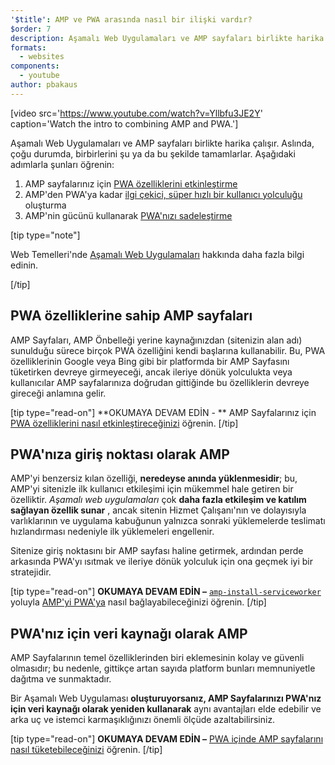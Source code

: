 ```yaml
---
'$title': AMP ve PWA arasında nasıl bir ilişki vardır?
$order: 7
description: Aşamalı Web Uygulamaları ve AMP sayfaları birlikte harika çalışır. Aslında, çoğu durumda, birbirlerini şu ya da bu şekilde tamamlarlar. Aşağıdaki adımlarla şunları öğrenin...
formats:
  - websites
components:
  - youtube
author: pbakaus
---
```


[video src='https://www.youtube.com/watch?v=Yllbfu3JE2Y' caption='Watch the intro to combining AMP and PWA.']

Aşamalı Web Uygulamaları ve AMP sayfaları birlikte harika çalışır. Aslında, çoğu durumda, birbirlerini şu ya da bu şekilde tamamlarlar. Aşağıdaki adımlarla şunları öğrenin:

1. AMP sayfalarınız için [PWA özelliklerini etkinleştirme](../../../documentation/guides-and-tutorials/optimize-measure/amp-as-pwa.md)
2. AMP'den PWA'ya kadar [ilgi çekici, süper hızlı bir kullanıcı yolculuğu](../../../documentation/guides-and-tutorials/integrate/amp-to-pwa.md) oluşturma
3. AMP'nin gücünü kullanarak [PWA'nızı sadeleştirme](../../../documentation/guides-and-tutorials/integrate/amp-in-pwa.md)

[tip type="note"]

Web Temelleri'nde [Aşamalı Web Uygulamaları](https://developers.google.com/web/progressive-web-apps/) hakkında daha fazla bilgi edinin.

[/tip]

## PWA özelliklerine sahip AMP sayfaları

AMP Sayfaları, AMP Önbelleği yerine kaynağınızdan (sitenizin alan adı) sunulduğu sürece birçok PWA özelliğini kendi başlarına kullanabilir. Bu, PWA özelliklerinin Google veya Bing gibi bir platformda bir AMP Sayfasını tüketirken devreye girmeyeceği, ancak ileriye dönük yolculukta veya kullanıcılar AMP sayfalarınıza doğrudan gittiğinde bu özelliklerin devreye gireceği anlamına gelir.

[tip type="read-on"] **OKUMAYA DEVAM EDİN - ** AMP Sayfalarınız için [PWA özelliklerini nasıl etkinleştireceğinizi](../../../documentation/guides-and-tutorials/optimize-measure/amp-as-pwa.md) öğrenin. [/tip]

## PWA'nıza giriş noktası olarak AMP

AMP'yi benzersiz kılan özelliği, **neredeyse anında yüklenmesidir**; bu, AMP'yi sitenizle ilk kullanıcı etkileşimi için mükemmel hale getiren bir özelliktir. _Aşamalı web uygulamaları_ çok **daha fazla etkileşim ve katılım sağlayan özellik sunar** , ancak sitenin Hizmet Çalışanı'nın ve dolayısıyla varlıklarının ve uygulama kabuğunun yalnızca sonraki yüklemelerde teslimatı hızlandırması nedeniyle ilk yüklemeleri engellenir.

Sitenize giriş noktasını bir AMP sayfası haline getirmek, ardından perde arkasında PWA'yı ısıtmak ve ileriye dönük yolculuk için ona geçmek iyi bir stratejidir.

[tip type="read-on"] **OKUMAYA DEVAM EDİN –** [`amp-install-serviceworker`](../../../documentation/components/reference/amp-install-serviceworker.md) yoluyla [AMP'yi PWA'ya](../../../documentation/guides-and-tutorials/integrate/amp-to-pwa.md) nasıl bağlayabileceğinizi öğrenin. [/tip]

## PWA'nız için veri kaynağı olarak AMP

AMP Sayfalarının temel özelliklerinden biri eklemesinin kolay ve güvenli olmasıdır; bu nedenle, gittikçe artan sayıda platform bunları memnuniyetle dağıtma ve sunmaktadır.

Bir Aşamalı Web Uygulaması **oluşturuyorsanız, AMP Sayfalarınızı PWA'nız için veri kaynağı olarak yeniden kullanarak** aynı avantajları elde edebilir ve arka uç ve istemci karmaşıklığınızı önemli ölçüde azaltabilirsiniz.

[tip type="read-on"] **OKUMAYA DEVAM EDİN –** [PWA içinde AMP sayfalarını nasıl tüketebileceğinizi](../../../documentation/guides-and-tutorials/integrate/amp-in-pwa.md) öğrenin. [/tip]
